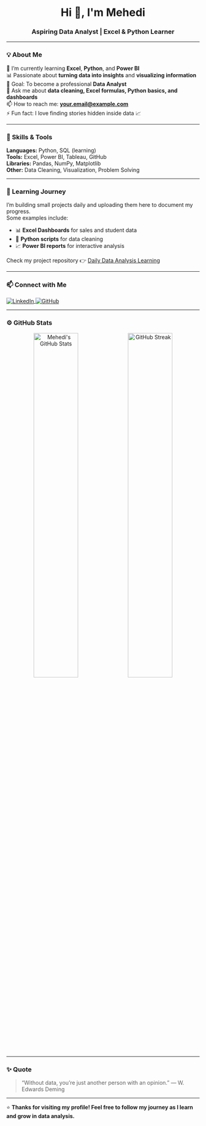 ### <h1 align="center">Hi 👋, I'm Mehedi</h1>
<h3 align="center">Aspiring Data Analyst | Excel & Python Learner</h3>

---

### 💡 About Me  
🌱 I’m currently learning **Excel**, **Python**, and **Power BI**  
📊 Passionate about **turning data into insights** and **visualizing information**  
🎯 Goal: To become a professional **Data Analyst**  
💬 Ask me about **data cleaning, Excel formulas, Python basics, and dashboards**  
📫 How to reach me: **your.email@example.com**  
⚡ Fun fact: I love finding stories hidden inside data 📈  

---

### 🧩 Skills & Tools  
**Languages:** Python, SQL (learning)  
**Tools:** Excel, Power BI, Tableau, GitHub  
**Libraries:** Pandas, NumPy, Matplotlib  
**Other:** Data Cleaning, Visualization, Problem Solving  

---

### 📘 Learning Journey  
I’m building small projects daily and uploading them here to document my progress.  
Some examples include:  
- 📊 **Excel Dashboards** for sales and student data  
- 🐍 **Python scripts** for data cleaning  
- 📈 **Power BI reports** for interactive analysis  

Check my project repository 👉 [Daily Data Analysis Learning](https://github.com/YourUsername/daily-data-analysis-learning)

---

### 📫 Connect with Me  
<p align="left">
<a href="https://www.linkedin.com/in/your-linkedin-profile" target="_blank">
  <img align="center" src="https://img.shields.io/badge/LinkedIn-blue?style=for-the-badge&logo=linkedin" alt="LinkedIn" />
</a>
<a href="https://github.com/YourUsername" target="_blank">
  <img align="center" src="https://img.shields.io/badge/GitHub-black?style=for-the-badge&logo=github" alt="GitHub" />
</a>
</p>

---

### ⚙️ GitHub Stats  
<p align="center">
  <img src="https://github-readme-stats.vercel.app/api?username=YourUsername&show_icons=true&theme=radical" alt="Mehedi's GitHub Stats" width="48%" />
  <img src="https://github-readme-streak-stats.herokuapp.com/?user=YourUsername&theme=radical" alt="GitHub Streak" width="48%" />
</p>

---

### ✨ Quote  
> “Without data, you’re just another person with an opinion.” — W. Edwards Deming  

---

⭐ **Thanks for visiting my profile! Feel free to follow my journey as I learn and grow in data analysis.**
